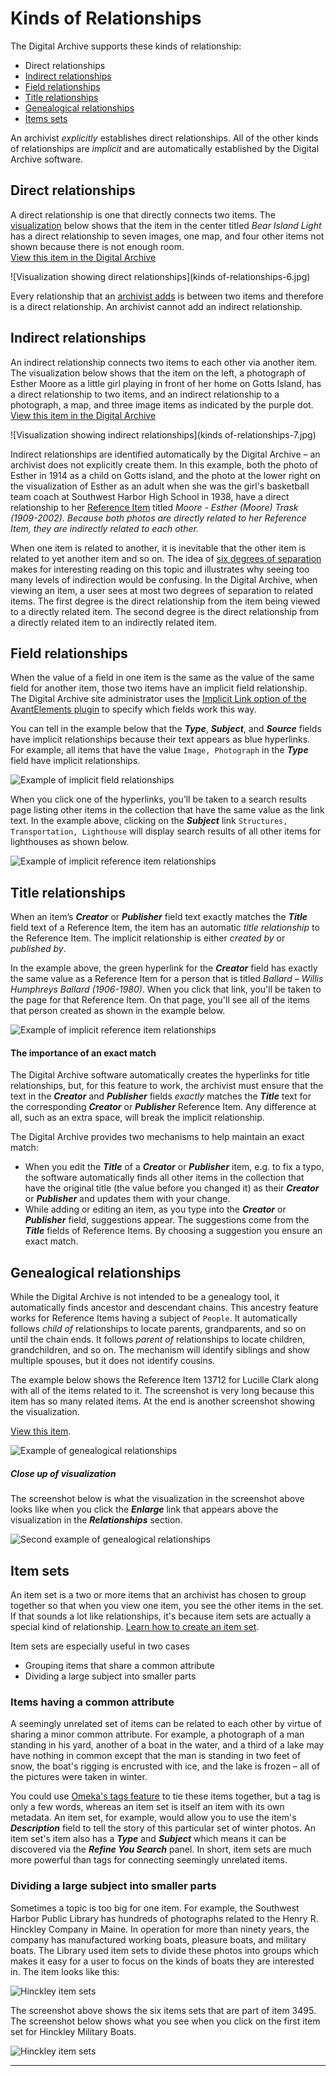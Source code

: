 # Kinds of Relationships

The Digital Archive supports these kinds of relationship:

-   Direct relationships
-   [Indirect relationships](#indirect-relationships)
-   [Field relationships](#field-relationships)
-   [Title relationships](#title-relationships)
-   [Genealogical relationships](#genealogical-relationships)
-   [Items sets](#item-sets)

An archivist *explicitly* establishes direct relationships. All of the other kinds of
relationships are *implicit* and are automatically established by the Digital Archive software.

## Direct relationships

A direct relationship is one that directly connects two items.
The [visualization](/user/viewing-related-items/#visualization)
below shows that the item in the center titled *Bear Island Light*
has a direct relationship to seven images, one map, and four other items not shown
because there is not enough room.  
[View this item in the Digital Archive](https://swhplibrary.net/digitalarchive/items/show/8532)

![Visualization showing direct relationships](kinds of-relationships-6.jpg)

Every relationship that an [archivist adds](/archivist/add-relationship/) is between two items and therefore
is a direct relationship. An archivist cannot add an indirect relationship.

## Indirect relationships

An indirect relationship connects two items to each other via another item. 
The visualization below shows that the item on the left, a photograph of Esther Moore as a
little girl playing in front of her home on Gotts Island, has a direct relationship to two items,
and an indirect relationship to a photograph, a map, and three image items as indicated by the
purple dot.  
[View this item in the Digital Archive](https://swhplibrary.net/digitalarchive/items/show/6439)

![Visualization showing indirect relationships](kinds of-relationships-7.jpg)

Indirect relationships are identified automatically by the Digital Archive &ndash; an 
archivist does not explicitly create them. In this example, both the photo of Esther in 1914 as a child on
Gotts island, and the photo at the lower right on the visualization of Esther as an adult when she was the girl's
basketball team coach at Southwest Harbor High School in 1938, have a direct relationship
to her [Reference Item](/relationships/reference-items/) titled *Moore - Esther (Moore) Trask (1909-2002)*.
*Because both photos are directly related to her Reference Item, they are indirectly
related to each other.*

When one item is related to another, it is inevitable that the other item is related to yet another
item and so on. The idea of [six degrees of separation](https://en.wikipedia.org/wiki/Six_degrees_of_separation)
makes for interesting reading on this topic and illustrates why seeing too many levels of indirection
would be confusing. In the Digital Archive, when viewing an item, a user sees at most two degrees
of separation to related items. The first degree is the direct relationship from the item being viewed to
a directly related item. The second degree is the direct relationship from a directly related item to
an indirectly related item.

## Field relationships

When the value of a field in one item is the same as the value of the same field for another item,
those two items have an implicit field relationship. The Digital Archive site administrator
uses the [Implicit Link option of the AvantElements plugin](/plugins/avantelements/#implicit-link-option)
to specify which fields work this way.

You can tell in the example below that the **_Type_**, **_Subject_**, and **_Source_**
fields have implicit relationships because their text appears as blue hyperlinks. For example,
all items that have the value `Image, Photograph` in the **_Type_** field have implicit relationships.

![Example of implicit field relationships](kinds-of-relationships-1.jpg)

When you click one of the hyperlinks, you’ll be taken to a search results page listing other
items in the collection that have the same value as the link text. In the example above, clicking
on the **_Subject_** link `Structures, Transportation, Lighthouse` will display search results of all
other items for lighthouses as shown below.

![Example of implicit reference item relationships](kinds-of-relationships-3.jpg)

## Title relationships

When an item’s **_Creator_** or **_Publisher_** field text exactly matches the **_Title_**
field text of a Reference Item, the item has an automatic *title relationship* to the
Reference Item. The implicit relationship is either *created by* or *published by*.

In the example above, the green hyperlink for the **_Creator_** field has exactly the same value
as a Reference Item for a person that is titled *Ballard – Willis Humphreys Ballard (1906-1980)*.
When you click that link, you'll be taken to the page for that Reference Item. On that page,
you'll see all of the items that person created as shown in the example below.

![Example of implicit reference item relationships](kinds-of-relationships-2.jpg)

#### The importance of an exact match

The Digital Archive software automatically creates the hyperlinks for title relationships,
but, for this feature to work, the archivist must ensure that the text in the **_Creator_**
and **_Publisher_** fields *exactly* matches the **_Title_** text for the corresponding
**_Creator_** or **_Publisher_** Reference Item.
Any difference at all, such as an extra space, will break the implicit relationship.

The Digital Archive provides two mechanisms to help maintain an exact match:

-   When you edit the **_Title_** of a **_Creator_** or **_Publisher_** item, e.g. to fix a typo,
    the software automatically finds all other items in the collection that have the original title
    (the value before you changed it) as their **_Creator_** or **_Publisher_** and updates them
    with your change.
-   While adding or editing an item, as you type into the **_Creator_** or **_Publisher_** field,
    suggestions appear. The suggestions come from the **_Title_** fields of Reference Items.
    By choosing a suggestion you ensure an exact match. 

## Genealogical relationships

While the Digital Archive is not intended to be a genealogy tool, it automatically finds ancestor
and descendant chains. This ancestry feature works for Reference Items
having a subject of `People`. It automatically follows *child of* relationships to
locate parents, grandparents, and so on until the chain ends. It follows *parent of* 
relationships to locate children, grandchildren, and so on. The mechanism will identify
siblings and show multiple spouses, but it does not identify cousins.

The example below shows the Reference Item 13712 for Lucille Clark along
with all of the items related to it. The screenshot is very long because this item
has so many related items. At the end is another screenshot showing the visualization.

[View this item](https://swhplibrary.net/digitalarchive/items/show/9703).

![Example of genealogical relationships](kinds-of-relationships-4.jpg)

##### Close up of visualization
The screenshot below is what the visualization in the screenshot above looks like when you
click the **_Enlarge_** link that appears above the visualization in the **_Relationships_** section.

![Second example of genealogical relationships](kinds-of-relationships-5.jpg)

## Item sets

An item set is a two or more items that an archivist has chosen to group together so that when you view
one item, you see the other items in the set. If that sounds a lot like relationships, it's because
item sets are actually a special kind of relationship. [Learn how to create an item set](/archivist/item-set/).

Item sets are especially useful in two cases

-   Grouping items that share a common attribute
-   Dividing a large subject into smaller parts

### Items having a common attribute

A seemingly unrelated set of items can be related to each other by virtue of sharing a minor
common attribute. For example, a photograph of a man standing in his yard, another
of a boat in the water, and a third of a lake may have nothing in common except that the man is standing in
two feet of snow, the boat's rigging is encrusted with ice, and the lake is frozen &ndash; all of the pictures
were taken in winter.

You could use [Omeka's tags feature](https://omeka.org/classic/docs/Content/Tags/) to tie these items together,
but a tag is only a few words, whereas an item set is itself an item with its own metadata. An item set, for
example, would allow you to use the item's **_Description_** field to tell the story of this particular
set of winter photos. An item set's item also has a **_Type_** and **_Subject_** which means it can be discovered
via the **_Refine You Search_** panel. In short, item sets are much more powerful than tags for connecting seemingly
unrelated items.

### Dividing a large subject into smaller parts

Sometimes a topic is too big for one item. For example, the Southwest Harbor Public Library has hundreds of
photographs related to the Henry R. Hinckley Company in Maine. In operation for more than ninety years, the
company has manufactured working boats, pleasure boats, and military boats. The Library used item sets to 
divide these photos into groups which makes it easy for a user to focus on the kinds of boats they are
interested in. The item looks like this:

![Hinckley item sets](kinds-of-relationships-6.jpg)

The screenshot above shows the six items sets that are part of item 3495. The screenshot below shows what
you see when you click on the first item set for Hinckley Military Boats.

![Hinckley item sets](kinds-of-relationships-7.jpg)





---
